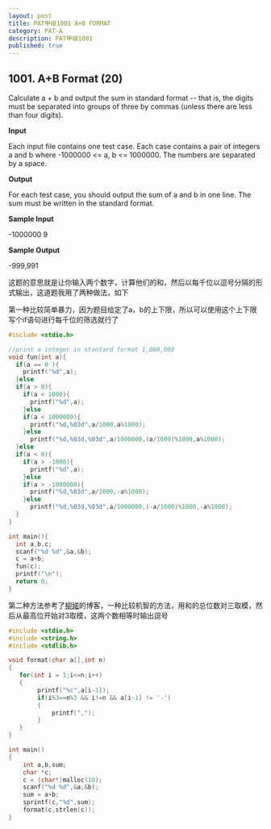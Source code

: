 ```yaml
---
layout: post
title: PAT甲级1001 A+B FORMAT
category: PAT-A
description: PAT甲级1001
published: true
---
```


## 1001. A+B Format (20)
	
 Calculate a + b and output the sum in standard format -- that is, the digits must be separated into groups of three by commas (unless there are less than four digits).

**Input**

Each input file contains one test case. Each case contains a pair of integers a and b where -1000000 <= a, b <= 1000000. The numbers are separated by a space.

**Output**

For each test case, you should output the sum of a and b in one line. The sum must be written in the standard format.

**Sample Input**

-1000000 9

**Sample Output**

-999,991

这题的意思就是让你输入两个数字，计算他们的和，然后以每千位以逗号分隔的形式输出，这道题我用了两种做法，如下

第一种比较简单暴力，因为题目给定了a，b的上下限，所以可以使用这个上下限写个if语句进行每千位的筛选就行了
```c
#include <stdio.h>

//print a integer in stantard format 1,000,000 
void fun(int a){
  if(a == 0 ){
    printf("%d",a);
  }else
  if(a > 0){
    if(a < 1000){
      printf("%d",a);
    }else
    if(a < 1000000){
      printf("%d,%03d",a/1000,a%1000);
    }else
      printf("%d,%03d,%03d",a/1000000,(a/1000)%1000,a%1000);
  }else
  if(a < 0){
    if(a > -1000){
      printf("%d",a);
    }else
    if(a > -1000000){
      printf("%d,%03d",a/1000,-a%1000);
    }else
      printf("%d,%03d,%03d",a/1000000,(-a/1000)%1000,-a%1000);
  }
}

int main(){
  int a,b,c;
  scanf("%d %d",&a,&b);
  c = a+b;
  fun(c);
  printf("\n");
  return 0;
}
```

第二种方法参考了[柳婼](http://blog.csdn.net/liuchuo/article/details/52497386)的博客，一种比较机智的方法，用和的总位数对三取模，然后从最高位开始对3取模，这两个数相等时输出逗号
```c
#include <stdio.h>
#include <string.h>
#include <stdlib.h>

void format(char a[],int n)
{
   for(int i = 1;i<=n;i++)
   {
        printf("%c",a[i-1]);
        if(i%3==n%3 && i!=n && a[i-1] != '-')
        {
            printf(",");
        }
   }
}

int main()
{
    int a,b,sum;
    char *c;
    c = (char*)malloc(10);
    scanf("%d %d",&a,&b);
    sum = a+b;
    sprintf(c,"%d",sum);
    format(c,strlen(c));
}
```
